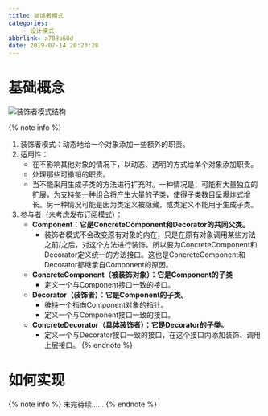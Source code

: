 ```yaml
---
title: 装饰者模式
categories:
    - 设计模式
abbrlink: a708a60d
date: 2019-07-14 20:23:28
---
```


# 基础概念

![装饰者模式结构](https://blog-images-1258719270.cos.ap-shanghai.myqcloud.com/%E8%AE%BE%E8%AE%A1%E6%A8%A1%E5%BC%8F/%E8%A3%85%E9%A5%B0%E8%80%85%E6%A8%A1%E5%BC%8F/%E8%A3%85%E9%A5%B0%E8%80%85%E6%A8%A1%E5%BC%8F%E7%BB%93%E6%9E%84.png)

{% note info %}
1. 装饰者模式：动态地给一个对象添加一些额外的职责。
2. 适用性：
    - 在不影响其他对象的情况下，以动态、透明的方式给单个对象添加职责。
    - 处理那些可撤销的职责。
    - 当不能采用生成子类的方法进行扩充时。一种情况是，可能有大量独立的扩展，为支持每一种组合将产生大量的子类，使得子类数目呈爆炸式增长。另一种情况可能是因为类定义被隐藏，或类定义不能用于生成子类。
3. 参与者（未考虑发布订阅模式）：
    - **Component：它是ConcreteComponent和Decorator的共同父类。**
        - 装饰者模式不会改变原有对象的内在，只是在原有对象调用某些方法之前/之后，对这个方法进行装饰。所以要为ConcreteComponent和Decorator定义统一的方法接口。这也是ConcreteComponent和Decorator都继承自Component的原因。
    - **ConcreteComponent（被装饰对象）：它是Component的子类**
        - 定义一个与Component接口一致的接口。
    - **Decorator（装饰者）：它是Component的子类。**
        - 维持一个指向Component对象的指针。
        - 定义一个与Component接口一致的接口。
    - **ConcreteDecorator（具体装饰者）：它是Decorator的子类。**
        - 定义一个与Decorator接口一致的接口，在这个接口内添加装饰、调用上层接口。
{% endnote %}

# 如何实现

{% note info %}
未完待续......
{% endnote %}
